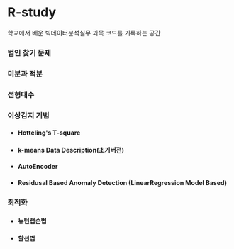 # R-study
학교에서 배운 빅데이터분석실무 과목 코드를 기록하는 공간

### 범인 찾기 문제

### 미분과 적분

### 선형대수

### 이상감지 기법
- #### Hotteling's T-square
- #### k-means Data Description(초기버전)
- #### AutoEncoder
- #### Residusal Based Anomaly Detection (LinearRegression Model Based)

### 최적화
- #### 뉴턴랩슨법
- #### 할선법


